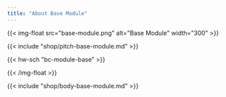 ```yaml
---
title: "About Base Module"
---
```


{{< img-float src="base-module.png" alt="Base Module" width="300" >}}

{{< include "shop/pitch-base-module.md" >}}

{{< hw-sch "bc-module-base" >}}

{{< /img-float >}}

{{< include "shop/body-base-module.md" >}}

